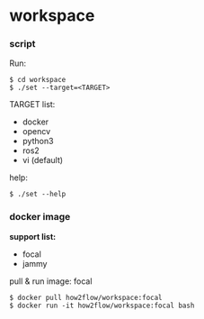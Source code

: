 # workspace

### script

Run:

```
$ cd workspace
$ ./set --target=<TARGET>
```

TARGET list:

- docker
- opencv
- python3
- ros2
- vi (default)

help:

```
$ ./set --help
```

### docker image

**support list:**
- focal
- jammy

pull & run image: focal
```
$ docker pull how2flow/workspace:focal
$ docker run -it how2flow/workspace:focal bash
```
